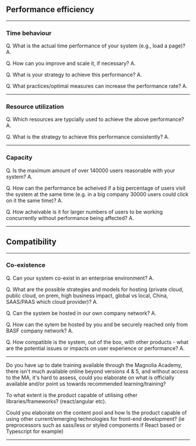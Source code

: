 
## Performance efficiency
---

### Time behaviour

Q. What is the actual time performance of your system (e.g., load a page)?
A. 

Q. How can you improve and scale it, if necessary?
A.

Q. What is your strategy to achieve this performance?
A.

Q. What practices/optimal measures can increase the performance rate?
A.

----

### Resource utilization

Q. Which resources are typcially used to achieve the above performance?
A.

Q. What is the strategy to achieve this performance consistently?
A.

----

### Capacity

Q. Is the maximum amount of over 140000 users reasonable with your system?
A.

Q. How can the performance be acheived if a big percentage of users visit the system at the same time (e.g. in a big company 30000 users could click on it the same time)?
A.

Q. How acheivable is it for larger numbers of users to be working concurrently without performance being affected?
A.

----

## Compatibility
---

### Co-existence

Q. Can your system co-exist in an enterprise environment?
A.

Q. What are the possible strategies and models for hosting (private cloud, public cloud, on prem, high business impact, global vs local, China, SAAS/PAAS which cloud provider)?
A.

Q. Can the system be hosted in our own company network?
A.

Q. How can the sytem be hosted by you and be securely reached only from BASF company network?
A.

Q. How compatible is the system, out of the box, with other products - what are the potential issues or impacts on user experience or performance?
A.

----




Do you have up to date training available through the Magnolia Academy, there isn't much available online beyond versions 4 & 5, and without access to the MA, it's hard to assess, could you elaborate on what is officially available and/or point us towards recommended learning/training?

To what extent is the product capable of utilising other libraries/frameworks? (react/angular etc).


Could you elaborate on the content pool and how 
Is the product capable of using other current/emerging technologies for front-end development? (ie preprocessors such as sass/less or styled components if React based or Typescript for example)

----


